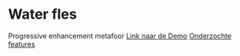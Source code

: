 # Water fles
Progressive enhancement metafoor
[Link naar de Demo](https://k3a101.github.io/PE-Metafore/)
[Onderzochte features](https://keisha-work.notion.site/Browser-technologies-opdracht-1-752fcf6f3d624bbaac97e97bfa53b8c1)